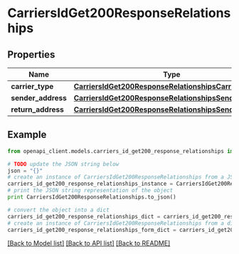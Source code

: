 # CarriersIdGet200ResponseRelationships


## Properties
Name | Type | Description | Notes
------------ | ------------- | ------------- | -------------
**carrier_type** | [**CarriersIdGet200ResponseRelationshipsCarrierType**](CarriersIdGet200ResponseRelationshipsCarrierType.md) |  | [optional] 
**sender_address** | [**CarriersIdGet200ResponseRelationshipsSenderAddress**](CarriersIdGet200ResponseRelationshipsSenderAddress.md) |  | [optional] 
**return_address** | [**CarriersIdGet200ResponseRelationshipsSenderAddress**](CarriersIdGet200ResponseRelationshipsSenderAddress.md) |  | [optional] 

## Example

```python
from openapi_client.models.carriers_id_get200_response_relationships import CarriersIdGet200ResponseRelationships

# TODO update the JSON string below
json = "{}"
# create an instance of CarriersIdGet200ResponseRelationships from a JSON string
carriers_id_get200_response_relationships_instance = CarriersIdGet200ResponseRelationships.from_json(json)
# print the JSON string representation of the object
print CarriersIdGet200ResponseRelationships.to_json()

# convert the object into a dict
carriers_id_get200_response_relationships_dict = carriers_id_get200_response_relationships_instance.to_dict()
# create an instance of CarriersIdGet200ResponseRelationships from a dict
carriers_id_get200_response_relationships_form_dict = carriers_id_get200_response_relationships.from_dict(carriers_id_get200_response_relationships_dict)
```
[[Back to Model list]](../README.md#documentation-for-models) [[Back to API list]](../README.md#documentation-for-api-endpoints) [[Back to README]](../README.md)


